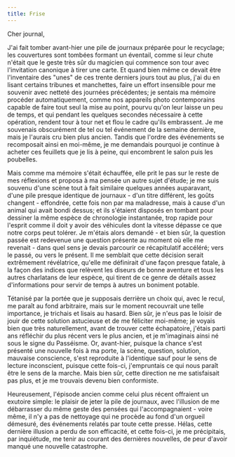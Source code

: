 ```yaml
---
title: Frise
---
```

Cher journal,


J'ai fait tomber avant-hier une pile de journaux préparée pour le recyclage; les
couvertures sont tombées formant un éventail, comme si leur chute n'était que le
geste très sûr du magicien qui commence son tour avec l'invitation canonique à
tirer une carte. Et quand bien même ce devait être l'inventaire des "unes" de
ces trente derniers jours tout au plus, j'ai du en lisant certains tribunes et
manchettes, faire un effort insensible pour me souvenir avec netteté des
journées précédentes; je sentais ma mémoire procéder automatiquement, comme nos
appareils photo contemporains capable de faire tout seul la mise au point,
pourvu qu'on leur laisse un peu de temps, et qui pendant les quelques secondes
nécessaire à cette opération, rendent tour à tour net et flou le cadre qu'ils
embrassent. Je me souvenais obscurément de tel ou tel événement de la semaine
dernière, mais je l'aurais cru bien plus ancien. Tandis que l'ordre des
événements se recomposait ainsi en moi-même, je me demandais pourquoi je
continue à acheter ces feuillets que je lis à peine, qui encombrent le salon
puis les poubelles.

Mais comme ma mémoire s'était échauffée, elle prit le pas sur le reste de mes
réflexions et proposa à ma pensée un autre sujet d'étude; je me suis souvenu
d'une scène tout à fait similaire quelques années auparavant, d'une pile
presque identique de journaux - d'un titre différent, les goûts changent -
effondrée, cette fois non par ma maladresse, mais à cause d'un animal qui avait
bondi dessus; et ils s'étaient disposés en tombant pour dessiner la même espèce
de chronologie instantanée, trop rapide pour l'esprit comme il doit y avoir des
véhicules dont la vitesse dépasse ce que notre corps peut tolérer. Je m'étais
alors demandé - et bien sûr, la question passée est redevenue une question
présente au moment où elle me revenait - dans quel sens je devais parcourir ce
récapitulatif accéléré; vers le passé, ou vers le présent. Il me semblait que
cette décision serait extrêmement révélatrice, qu'elle me définirait d'une
façon presque fatale, à la façon des indices que relèvent les diseurs de bonne
aventure et tous les autres charlatans de leur espèce, qui tirent de ce genre
de détails assez d'informations pour servir de temps à autres un boniment
potable.

Tétanisé par la portée que je supposais derrière un choix qui, avec le recul, me
paraît au fond arbitraire, mais sur le moment recouvrait une telle importance,
je trichais et lisais au hasard. Bien sûr, je n'eus pas le loisir de jouir de
cette solution astucieuse et de me féliciter moi-même; je voyais bien que très
naturellement, avant de trouver cette échapatoire, j'étais parti ans réfléchir
du plus récent vers le plus ancien, et je m'imaginais ainsi né sous le signe du
Passéisme. Or, avant-hier, puisque la chance s'est présenté une nouvelle fois à
ma porte, la scène, question, solution, mauvaise conscience, s'est reproduite à
l'identique sauf pour le sens de lecture inconscient, puisque cette fois-ci,
j'empruntais ce qui nous paraît être le sens de la marche. Mais bien sûr, cette
direction ne me satisfaisait pas plus, et je me trouvais devenu bien
conformiste.

Heureusement, l'épisode ancien comme celui plus récent offraient un exutoire
simple: le plaisir de jeter la pile de journaux, avec l'illusion de me
débarrasser du même geste des pensées qui l'accompagnaient - voire même, il n'y
a pas de nettoyage qui ne procède au fond d'un orgueil démesuré, des événements
relatés par toute cette presse. Hélas, cette dernière illusion a perdu de son
efficacité, et cette fois-ci, je me précipitais, par inquiétude, me tenir au
courant des dernières nouvelles, de peur d'avoir manqué une nouvelle
catastrophe.
